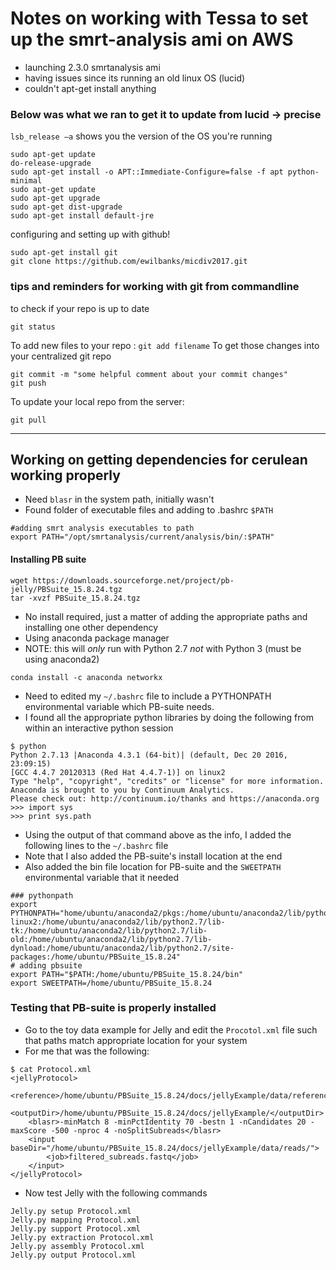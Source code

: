 # Notes on working with Tessa to set up the smrt-analysis ami on AWS
* launching 2.3.0 smrtanalysis ami
* having issues since its running an old linux OS (lucid)
* couldn't apt-get install anything

### Below was what we ran to get it to update from lucid -> precise
`lsb_release –a` shows you the version of the OS you're running

```
sudo apt-get update
do-release-upgrade
sudo apt-get install -o APT::Immediate-Configure=false -f apt python-minimal
sudo apt-get update
sudo apt-get upgrade
sudo apt-get dist-upgrade
sudo apt-get install default-jre
```

configuring and setting up with github!
```
sudo apt-get install git
git clone https://github.com/ewilbanks/micdiv2017.git
```

### tips and reminders for working with git from commandline
to check if your repo is up to date
```
git status
````

To add new files to your repo : `git add filename`
To get those changes into your centralized git repo
```
git commit -m "some helpful comment about your commit changes"
git push
```

To update your local repo from the server:
```
git pull
```
------
## Working on getting dependencies for cerulean working properly
* Need `blasr` in the system path, initially wasn't 
* Found folder of executable files and adding to .bashrc `$PATH`
```
#adding smrt analysis executables to path
export PATH="/opt/smrtanalysis/current/analysis/bin/:$PATH"
```

#### Installing PB suite
```
wget https://downloads.sourceforge.net/project/pb-jelly/PBSuite_15.8.24.tgz
tar -xvzf PBSuite_15.8.24.tgz
```
* No install required, just a matter of adding the appropriate paths and installing one other dependency
* Using anaconda package manager
* NOTE: this will _only_ run with Python 2.7 _not_ with Python 3 (must be using anaconda2)
```
conda install -c anaconda networkx
```
* Need to edited my `~/.bashrc` file to include a PYTHONPATH environmental variable which PB-suite needs.  
* I found all the appropriate python libraries by doing the following from within an interactive python session
```
$ python
Python 2.7.13 |Anaconda 4.3.1 (64-bit)| (default, Dec 20 2016, 23:09:15)
[GCC 4.4.7 20120313 (Red Hat 4.4.7-1)] on linux2
Type "help", "copyright", "credits" or "license" for more information.
Anaconda is brought to you by Continuum Analytics.
Please check out: http://continuum.io/thanks and https://anaconda.org
>>> import sys
>>> print sys.path
```
* Using the output of that command above as the info, I added the following lines to the `~/.bashrc` file
* Note that I also added the PB-suite's install location at the end
* Also added the bin file location for PB-suite and the `SWEETPATH` environmental variable that it needed
```
### pythonpath
export PYTHONPATH="home/ubuntu/anaconda2/pkgs:/home/ubuntu/anaconda2/lib/python27.zip:/home/ubuntu/anaconda2/lib/python2.7:/home/ubuntu/anaconda2/lib/python2.7/plat-linux2:/home/ubuntu/anaconda2/lib/python2.7/lib-tk:/home/ubuntu/anaconda2/lib/python2.7/lib-old:/home/ubuntu/anaconda2/lib/python2.7/lib-dynload:/home/ubuntu/anaconda2/lib/python2.7/site-packages:/home/ubuntu/PBSuite_15.8.24"
# adding pbsuite
export PATH="$PATH:/home/ubuntu/PBSuite_15.8.24/bin"
export SWEETPATH=/home/ubuntu/PBSuite_15.8.24
```

### Testing that PB-suite is properly installed
* Go to the toy data example for Jelly and edit the `Procotol.xml` file such that paths match appropriate location for your system
* For me that was the following:
```
$ cat Protocol.xml
<jellyProtocol>
    <reference>/home/ubuntu/PBSuite_15.8.24/docs/jellyExample/data/reference/lambda.fasta</reference>
    <outputDir>/home/ubuntu/PBSuite_15.8.24/docs/jellyExample/</outputDir>
    <blasr>-minMatch 8 -minPctIdentity 70 -bestn 1 -nCandidates 20 -maxScore -500 -nproc 4 -noSplitSubreads</blasr>
    <input baseDir="/home/ubuntu/PBSuite_15.8.24/docs/jellyExample/data/reads/">
        <job>filtered_subreads.fastq</job>
    </input>
</jellyProtocol>
```
* Now test Jelly with the following commands
```
Jelly.py setup Protocol.xml
Jelly.py mapping Protocol.xml
Jelly.py support Protocol.xml
Jelly.py extraction Protocol.xml
Jelly.py assembly Protocol.xml
Jelly.py output Protocol.xml
```
